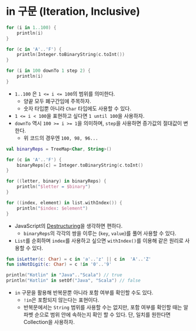 # in 구문 (Iteration, Inclusive)

```kotlin
for (i in 1..100) {
    println(i)
}

for (c in 'A'..'F') {
    println(Integer.toBinaryString(c.toInt())
}

for (i in 100 downTo 1 step 2) {
    println(i)
}
```

* `1..100` 은 `1 <= i <= 100`의 범위를 의미한다.
  * 양끝 모두 폐구간임에 주목하자.
  * 숫자 타입뿐 아니라 `Char` 타입에도 사용할 수 있다.
* `1 <= i < 100`을 표현하고 싶다면 `1 until 100`을 사용하자.
* `downTo` 역시 `100 >= i >= 1`을 의미하며, `step`을 사용하면 증가값의 절대값이 변한다.
  * 위 코드의 경우엔 `100, 98, 96...`

```kotlin
val binaryReps = TreeMap<Char, String>()

for (c in 'A'..'F') {
    binaryReps[c] = Integer.toBinaryString(c.toInt()
}

for ((letter, binary) in binaryReps) {
    println("$letter = $binary")
}

for ((index, element) in list.withIndex()) {
    println("$index: $element")
}
```

* JavaScript의 [Destructuring](https://developer.mozilla.org/ko/docs/Web/JavaScript/Reference/Operators/Destructuring\_assignment)을 생각하면 편하다.
  * `binaryReps`의 각각의 쌍을 이루는 (`key`, `value`)를 풀어 사용할 수 있다.
* `List`를 순회하며 `index`를 사용하고 싶으면 `withIndex()`를 이용해 같은 원리로 사용할 수 있다.

```kotlin
fun isLetter(c: Char) = c in 'a'..'z' || c in  'A'..'Z'
fun isNotDigit(c: Char) = c !in '0'..'9'

println("Kotlin" in "Java".."Scala") // true
println("Kotlin" in setOf("Java", "Scala") // false
```

* `in` 구문을 활용해 반복문뿐 아니라 포함 여부를 확인할 수도 있다.
  * `!in`은 포함되지 않는다는 표현이다.
  * 반복문에서는 `String` 범위를 사용할 수는 없지만, 포함 여부를 확인할 때는 알파벳 순으로 범위 안에 속하는지 확인 할 수 있다. 단, 일치를 원한다면 Collection을 사용하자.
